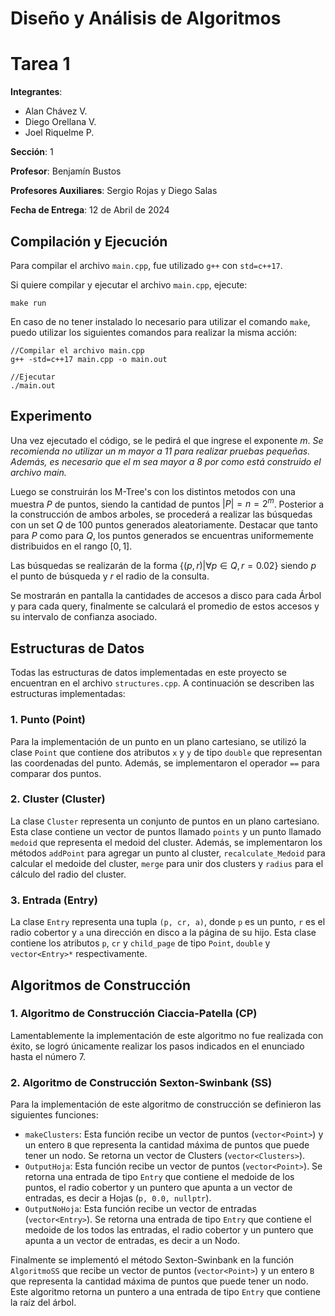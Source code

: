# Diseño y Análisis de Algoritmos
# Tarea 1
**Integrantes**: 
- Alan Chávez V.
- Diego Orellana V.
- Joel Riquelme P.

**Sección**: 1

**Profesor**: Benjamín Bustos

**Profesores Auxiliares**: Sergio Rojas y Diego Salas

**Fecha de Entrega**: 12 de Abril de 2024

## Compilación y Ejecución

Para compilar el archivo `main.cpp`, fue utilizado `g++` con `std=c++17`.

Si quiere compilar y ejecutar el archivo `main.cpp`, ejecute:

```
make run
```

En caso de no tener instalado lo necesario para utilizar el comando `make`, puedo utilizar los siguientes comandos para realizar la misma acción:

```
//Compilar el archivo main.cpp
g++ -std=c++17 main.cpp -o main.out

//Ejecutar
./main.out
```
## Experimento

Una vez ejecutado el código, se le pedirá el que ingrese el exponente $m$.  _Se recomienda no utilizar un $m$ mayor a 11 para realizar pruebas pequeñas. Además, es necesario que el $m$ sea mayor a 8 por como está construido el archivo main._

Luego se construirán los M-Tree's con los distintos metodos con una muestra $P$ de puntos, siendo la cantidad de puntos $|P| = n = 2^m$. Posterior a la construcción de ambos arboles, se procederá a realizar las búsquedas con un set $Q$ de 100 puntos generados aleatoriamente. Destacar que tanto para $P$ como para $Q$, los puntos generados se encuentras uniformemente distribuidos en el rango $[0,1]$.

Las búsquedas se realizarán de la forma $\{ (p, r) | \forall p \in Q, r = 0.02\}$ siendo $p$ el punto de búsqueda y $r$ el radio de la consulta.

Se mostrarán en pantalla la cantidades de accesos a disco para cada Árbol y para cada query, finalmente se calculará el promedio de estos accesos y su intervalo de confianza asociado.



## Estructuras de Datos  

Todas las estructuras de datos implementadas en este proyecto se encuentran en el archivo `structures.cpp`. A continuación se describen las estructuras implementadas:

### 1. Punto (Point)

Para la implementación de un punto en un plano cartesiano, se utilizó la clase `Point` que contiene dos atributos `x` y `y` de tipo `double` que representan las coordenadas del punto. Además, se implementaron el operador `==` para comparar dos puntos.

### 2. Cluster (Cluster)

La clase `Cluster` representa un conjunto de puntos en un plano cartesiano. Esta clase contiene un vector de puntos llamado `points` y un punto llamado `medoid` que representa el medoid del cluster. Además, se implementaron los métodos `addPoint` para agregar un punto al cluster, `recalculate_Medoid` para calcular el medoide del cluster, `merge` para unir dos clusters y `radius` para el cálculo del radio del cluster.

### 3. Entrada (Entry)

La clase `Entry` representa una tupla `(p, cr, a)`, donde `p` es un punto, `r` es el radio cobertor y `a` una dirección en disco a la página de su hijo. Esta clase contiene los atributos `p`, `cr` y `child_page` de tipo `Point`, `double` y `vector<Entry>*` respectivamente.

## Algoritmos de Construcción

### 1. Algoritmo de Construcción Ciaccia-Patella (CP)

Lamentablemente la implementación de este algoritmo no fue realizada con éxito, se logró únicamente realizar los pasos indicados en el enunciado hasta el número 7. 

### 2. Algoritmo de Construcción Sexton-Swinbank (SS)

Para la implementación de este algoritmo de construcción se definieron las siguientes funciones:

- `makeClusters`: Esta función recibe un vector de puntos (`vector<Point>`) y un entero `B` que representa la cantidad máxima de puntos que puede tener un nodo. Se retorna un vector de Clusters (`vector<Clusters>`).
- `OutputHoja`: Esta función recibe un vector de puntos (`vector<Point>`). Se retorna una entrada de tipo `Entry` que contiene el medoide de los puntos, el radio cobertor y un puntero que apunta a un vector de entradas, es decir a Hojas (`p, 0.0, nullptr`).
- `OutputNoHoja`: Esta función recibe un vector de entradas (`vector<Entry>`). Se retorna una entrada de tipo `Entry` que contiene el medoide de los todos las entradas, el radio cobertor y un puntero que apunta a un vector de entradas, es decir a un Nodo.

Finalmente se implementó el método Sexton-Swinbank en la función `AlgoritmoSS` que recibe un vector de puntos (`vector<Point>`) y un entero `B` que representa la cantidad máxima de puntos que puede tener un nodo. Este algoritmo retorna un puntero a una entrada de tipo `Entry` que contiene la raíz del árbol.
